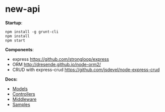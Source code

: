 new-api
=======

__Startup__:
```shell
npm install -g grunt-cli
npm install
npm start
```

__Components__:
* express https://github.com/strongloop/express
* ORM http://dresende.github.io/node-orm2/
* CRUD with express-crud https://github.com/jsdevel/node-express-crud

__Docs:__
* [Models](/lib/models/README.md)
* [Controllers](/lib/controllers/README.md)
* [Middleware](/lib/middleware/README.md)
* [Samples](/samples/README.md)
